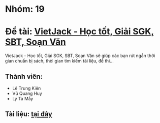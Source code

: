 # Nhóm: 19 
# Đề tài: [VietJack - Học tốt, Giải SGK, SBT, Soạn Văn](https://play.google.com/store/apps/details?id=com.jsmile.android.vietjack&hl=vi)
VietJack - Học tốt, Giải SGK, SBT, Soạn Văn sẽ giúp các bạn rút ngắn thời gian chuẩn bị sách, thời gian tìm kiếm tài liệu, đề thi…
## Thành viên:
- Lê Trung Kiên
- Vũ Quang Huy
- Lý Tả  Mẩy
## Tài liệu: [tại đây](https://docs.google.com/document/d/14fjJNN-qTuvj63zehjC9yFzzNDLOUZmEQHyEk3VrX9Y/edit?fbclid=IwAR0EQUfvsnSGO9seiJwFoW4GRM1Vk9eBdumWMhZMW4nbALtVsJwFUhG5BM8#)
